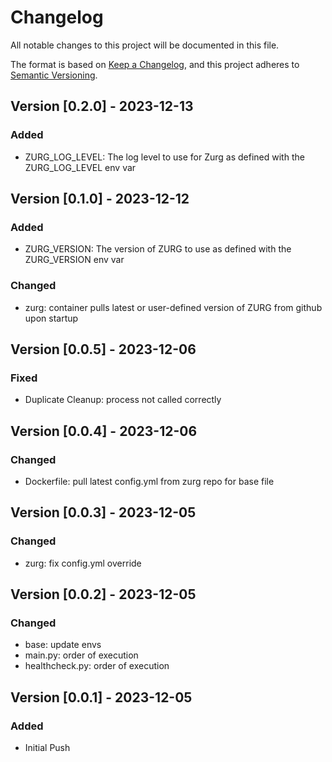 # Changelog

All notable changes to this project will be documented in this file.

The format is based on [Keep a Changelog](https://keepachangelog.com/en/1.0.0/),
and this project adheres to [Semantic Versioning](https://semver.org/spec/v2.0.0.html).


## Version [0.2.0] - 2023-12-13

### Added

- ZURG_LOG_LEVEL: The log level to use for Zurg as defined with the ZURG_LOG_LEVEL env var


## Version [0.1.0] - 2023-12-12

### Added

- ZURG_VERSION: The version of ZURG to use as defined with the ZURG_VERSION env var 

### Changed

- zurg: container pulls latest or user-defined version of ZURG from github upon startup


## Version [0.0.5] - 2023-12-06

### Fixed

- Duplicate Cleanup: process not called correctly


## Version [0.0.4] - 2023-12-06

### Changed

- Dockerfile: pull latest config.yml from zurg repo for base file


## Version [0.0.3] - 2023-12-05

### Changed

- zurg: fix config.yml override


## Version [0.0.2] - 2023-12-05

### Changed

- base: update envs
- main.py: order of execution
- healthcheck.py: order of execution


## Version [0.0.1] - 2023-12-05

### Added

- Initial Push 